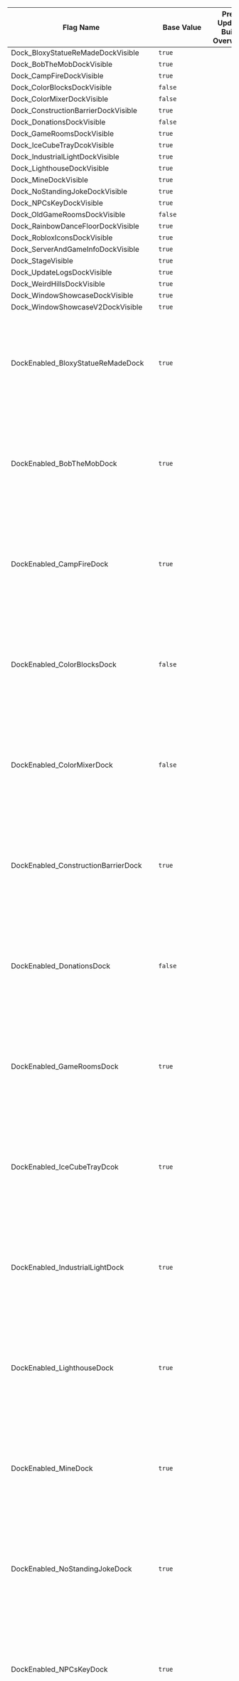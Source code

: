 | Flag Name | Base Value | Pre-Update Build Overwrite | Dev Build Overwrite | Flag Description |
|-|-|-|-|-|
| Dock_BloxyStatueReMadeDockVisible | `true` |  |  |  |
| Dock_BobTheMobDockVisible | `true` |  |  |  |
| Dock_CampFireDockVisible | `true` |  |  |  |
| Dock_ColorBlocksDockVisible | `false` |  |  |  |
| Dock_ColorMixerDockVisible | `false` |  |  |  |
| Dock_ConstructionBarrierDockVisible | `true` |  |  |  |
| Dock_DonationsDockVisible | `false` |  |  |  |
| Dock_GameRoomsDockVisible | `true` |  |  |  |
| Dock_IceCubeTrayDcokVisible | `true` |  |  |  |
| Dock_IndustrialLightDockVisible | `true` |  |  |  |
| Dock_LighthouseDockVisible | `true` |  |  |  |
| Dock_MineDockVisible | `true` |  |  |  |
| Dock_NoStandingJokeDockVisible | `true` |  |  |  |
| Dock_NPCsKeyDockVisible | `true` |  |  |  |
| Dock_OldGameRoomsDockVisible | `false` |  |  |  |
| Dock_RainbowDanceFloorDockVisible | `true` |  |  |  |
| Dock_RobloxIconsDockVisible | `true` |  |  |  |
| Dock_ServerAndGameInfoDockVisible | `true` |  |  |  |
| Dock_StageVisible | `true` |  |  |  |
| Dock_UpdateLogsDockVisible | `true` |  |  |  |
| Dock_WeirdHillsDockVisible | `true` |  |  |  |
| Dock_WindowShowcaseDockVisible | `true` |  |  |  |
| Dock_WindowShowcaseV2DockVisible | `true` |  |  |  |
| DockEnabled_BloxyStatueReMadeDock | `true` |  |  | Toggles whether or not the corresponding dock will be loaded. This is used as a hard on-off switch for the corresponding dock. |
| DockEnabled_BobTheMobDock | `true` |  |  | Toggles whether or not the corresponding dock will be loaded. This is used as a hard on-off switch for the corresponding dock. |
| DockEnabled_CampFireDock | `true` |  |  | Toggles whether or not the corresponding dock will be loaded. This is used as a hard on-off switch for the corresponding dock. |
| DockEnabled_ColorBlocksDock | `false` |  |  | Toggles whether or not the corresponding dock will be loaded. This is used as a hard on-off switch for the corresponding dock. |
| DockEnabled_ColorMixerDock | `false` |  |  | Toggles whether or not the corresponding dock will be loaded. This is used as a hard on-off switch for the corresponding dock. |
| DockEnabled_ConstructionBarrierDock | `true` |  |  | Toggles whether or not the corresponding dock will be loaded. This is used as a hard on-off switch for the corresponding dock. |
| DockEnabled_DonationsDock | `false` |  | `true` | Toggles whether or not the corresponding dock will be loaded. This is used as a hard on-off switch for the corresponding dock. |
| DockEnabled_GameRoomsDock | `true` |  |  | Toggles whether or not the corresponding dock will be loaded. This is used as a hard on-off switch for the corresponding dock. |
| DockEnabled_IceCubeTrayDcok | `true` |  |  | Toggles whether or not the corresponding dock will be loaded. This is used as a hard on-off switch for the corresponding dock. |
| DockEnabled_IndustrialLightDock | `true` |  |  | Toggles whether or not the corresponding dock will be loaded. This is used as a hard on-off switch for the corresponding dock. |
| DockEnabled_LighthouseDock | `true` |  |  | Toggles whether or not the corresponding dock will be loaded. This is used as a hard on-off switch for the corresponding dock. |
| DockEnabled_MineDock | `true` |  |  | Toggles whether or not the corresponding dock will be loaded. This is used as a hard on-off switch for the corresponding dock. |
| DockEnabled_NoStandingJokeDock | `true` |  |  | Toggles whether or not the corresponding dock will be loaded. This is used as a hard on-off switch for the corresponding dock. |
| DockEnabled_NPCsKeyDock | `true` |  |  | Toggles whether or not the corresponding dock will be loaded. This is used as a hard on-off switch for the corresponding dock. |
| DockEnabled_OldGameRoomsDock | `false` |  | `true` | Toggles whether or not the corresponding dock will be loaded. This is used as a hard on-off switch for the corresponding dock. |
| DockEnabled_RainbowDanceFloorDock | `true` |  |  | Toggles whether or not the corresponding dock will be loaded. This is used as a hard on-off switch for the corresponding dock. |
| DockEnabled_RobloxIconsDock | `true` |  |  | Toggles whether or not the corresponding dock will be loaded. This is used as a hard on-off switch for the corresponding dock. |
| DockEnabled_ServerAndGameInfoDock | `true` |  |  | Toggles whether or not the corresponding dock will be loaded. This is used as a hard on-off switch for the corresponding dock. |
| DockEnabled_Stage | `true` |  |  | Toggles whether or not the corresponding dock will be loaded. This is used as a hard on-off switch for the corresponding dock. |
| DockEnabled_UpdateLogsDock | `true` |  | `false` | Toggles whether or not the corresponding dock will be loaded. This is used as a hard on-off switch for the corresponding dock. |
| DockEnabled_WeirdHillsDock | `true` |  |  | Toggles whether or not the corresponding dock will be loaded. This is used as a hard on-off switch for the corresponding dock. |
| DockEnabled_WindowShowcaseDock | `true` |  |  | Toggles whether or not the corresponding dock will be loaded. This is used as a hard on-off switch for the corresponding dock. |
| DockEnabled_WindowShowcaseV2Dock | `true` |  |  | Toggles whether or not the corresponding dock will be loaded. This is used as a hard on-off switch for the corresponding dock. |
| DonationsDock_OpenInStudio | `true` |  |  | Controls whether or not the donations dock's dock entrance is open in studio. |
| DonationsDock_OpenOutsideMain | `false` |  | `true` | Controls whether or not the donations dock's dock entrance is open in builds of RBAP other than the main build. |
| Entrance_ArrivalTimeSignsEnabled | `false` |  | `true` | This controls weather or not 2 signs that display the time until the elevator arrives are enabled. BOB made it mostly just as a fun side project and is likely to not be enabled outside of the dev build for some time. |
| Files_DevBuildGameVersion | `Game-Version/Dev-Build` - P |  |  |  |
| Files_DevBuildRecentUpdateLog | `Update-Logs/Dev-Build/Most-Recent-Update-Log` - P |  |  |  |
| Files_MainBuildGameVersion | `Game-Version/Main-Build` - P |  |  |  |
| Files_MainBuildRecentUpdateLog | `Update-Logs/Main-Build/Most-Recent-Update-Log` - P |  |  |  |
| Files_PreUpdateBuildGameVersion | `Game-Version/Pre-Update-Build` - P |  |  |  |
| Files_PreUpdateBuildRecentUpdateLog | `Update-Logs/Pre-Update-Build/Most-Recent-Update-Log` - P |  |  |  |
| FlagsSystem_UpdateCheckTime | `300` - P |  | `15` | Controls the number of seconds until the system should check if there's any updates to the flags. |
| Game_IsDevBuild | `false` - P | `false` | `true` |  |
| Game_IsMainBuild | `true` - P | `false` | `false` |  |
| Game_IsPreUpdateBuild | `false` - P | `true` | `false` |  |
| GameRooms_ControlComputerEnabled | `false` |  |  |  |
| GameRooms_Game | `24` - P |  |  |  |
| GameRooms_StartDelay | `15` |  |  |  |
| GameRooms_UnbitternessSaysEnabled | `false` |  | R |  |
| Intro_QuietAnimateScript | `false` |  |  | Quiets the error outputs from the Roblox Animate script during the intro (or at least attempts to). This has been disabled for now due to its ineffectiveness. |
| NameTag_TitlePreferencePlaceKeep | `true` |  |  | Confusing name aside, this toggles whether or not a player can have a title that is not currently in the same placement as the save data indicates. |
| Regulator_NotAllowedGroupRanks | P | `[0,1,3]` |  |  |
| Season_ExtraLeafDetailEnabled | `false` | R | `true` | Enables extra detail on the leaves of trees. |
| Season_LockInSummer | `false` |  |  | Locks the game's season in summer. This is only intended to be used for imaging purposes. |
| ServerInfo_RunTimeDisplayExactSeconds | `false` |  | `true` | Controls whether or not the `Server Running Time` statistic on the server and game info dock will display the exact decimal number of seconds. This is only intended to be used for debugging purposes and will likely never be enabled outside of the dev build. |
| ServerInfo_RunTimeDisplaySeconds | `false` |  | `true` | Controls whether or not the `Server Running Time` statistic on the server and game info dock will display seconds. |
| TimeZone_Difference | `-7` - PU |  |  |  |
| TimeZone_Name | `PDT` - PU |  |  |  |

### Key:

* `R` - Flag does not exist when that overwrite is used by the game. Useless when in used in a base value.
* `P` - The value of the flag is protected by the flags system in someway. This will only ever be listed in the base value column even if the protection is not in the main game.
* `U` - The flag is allowed to be live updated by the flags system.